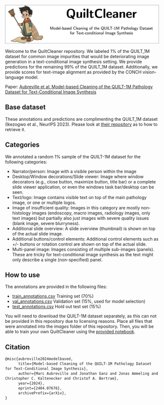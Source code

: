 ![QuiltCleaner: Model-based Cleaning of the QUILT-1M Pathology Dataset  for Text-conditional Image Synthesis](aux/quiltcleaner.jpg "QuiltCleaner")

Welcome to the QuiltCleaner repository. We labeled 1% of the QUILT_1M dataset for common image impurities that would be deteriorating image generation in a text-conditional image synthesis setting. We provide predictions for the remaining 99% of the QUILT_1M dataset. Additionally, we provide scores for text-image alignment as provided by the CONCH vision-language model.

Paper: [Aubreville et al: Model-based Cleaning of the QUILT-1M Pathology Dataset for Text-Conditional Image Synthesis](https://arxiv.org/abs/2404.07676) 


## Base dataset

These annotations and predictions are complimenting the QUILT_1M dataset (Ikezogwo et al., NeurIPS 2023). Please look at [their repository](https://quilt1m.github.io) as to how to retrieve it.

## Categories

We annotated a random 1% sample of the QUILT-1M dataset for the following categories:
- Narrator/person: Image with a visible person within the image
- Desktop/Window decorations/Slide viewer: Image where window decorators (e.g., close button, maximize button, title bar) or a complete slide viewer application, or even the windows task bar/desktop can be seen.
- Text/logo: Image contains visible text on top of the main pathology image, or one or multiple logos.
- Image of insufficient quality: Images in this category are mostly non-histology images (endoscopy, macro images, radiology images, only text images) but partially also just images with severe quality issues (blank image, severe blurryness).
- Additional slide overview: A slide overview (thumbnail) is shown on top of the actual slide image.
- Additional buttons/control elements: Additional control elements such as +/- buttons or rotation control are shown on top of the actual slide.
- Multi-panel image: Images consisting of multiple sub-images (panels). These are tricky for text-conditional image synthesis as the text might only describe a single (non-specified) panel.

## How to use

The annotations are provided in the following files:
- [train_annotations.csv](train_annotations.csv) Training set (70%)
- [val_annotations.csv](val_annotations.csv) Validation set (15%, used for model selection)
- [test_annotations.csv](test_annotations.csv) Hold out test set (15%)

You will need to download the QUILT-1M dataset separately, as this can not be provided in this repository due to licensing reasons. Place all files that were annotated into the *images* folder of this repository. Then, you will be able to train your own QuiltCleaner using the [provided notebook](Train-QuiltCleaner.ipynb). 


## Citation

```
@misc{aubreville2024modelbased,
      title={Model-based Cleaning of the QUILT-1M Pathology Dataset for Text-Conditional Image Synthesis}, 
      author={Marc Aubreville and Jonathan Ganz and Jonas Ammeling and Christopher C. Kaltenecker and Christof A. Bertram},
      year={2024},
      eprint={2404.07676},
      archivePrefix={arXiv},
}
```
